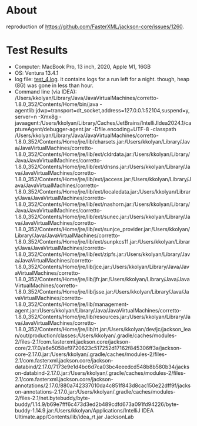 # About
reproduction of https://github.com/FasterXML/jackson-core/issues/1260. 

# Test Results
* Computer: MacBook Pro, 13 inch, 2020, Apple M1, 16GB
* OS: Ventura 13.4.1
* log file: [test_4.log](test_4.log). it contains logs for a run left for a night. though, heap (8G) was gone in less than hour.
* Command line (via IDEA): /Users/kkolyan/Library/Java/JavaVirtualMachines/corretto-1.8.0_352/Contents/Home/bin/java -agentlib:jdwp=transport=dt_socket,address=127.0.0.1:52104,suspend=y,server=n -Xmx8g -javaagent:/Users/kkolyan/Library/Caches/JetBrains/IntelliJIdea2024.1/captureAgent/debugger-agent.jar -Dfile.encoding=UTF-8 -classpath /Users/kkolyan/Library/Java/JavaVirtualMachines/corretto-1.8.0_352/Contents/Home/jre/lib/charsets.jar:/Users/kkolyan/Library/Java/JavaVirtualMachines/corretto-1.8.0_352/Contents/Home/jre/lib/ext/cldrdata.jar:/Users/kkolyan/Library/Java/JavaVirtualMachines/corretto-1.8.0_352/Contents/Home/jre/lib/ext/dnsns.jar:/Users/kkolyan/Library/Java/JavaVirtualMachines/corretto-1.8.0_352/Contents/Home/jre/lib/ext/jaccess.jar:/Users/kkolyan/Library/Java/JavaVirtualMachines/corretto-1.8.0_352/Contents/Home/jre/lib/ext/localedata.jar:/Users/kkolyan/Library/Java/JavaVirtualMachines/corretto-1.8.0_352/Contents/Home/jre/lib/ext/nashorn.jar:/Users/kkolyan/Library/Java/JavaVirtualMachines/corretto-1.8.0_352/Contents/Home/jre/lib/ext/sunec.jar:/Users/kkolyan/Library/Java/JavaVirtualMachines/corretto-1.8.0_352/Contents/Home/jre/lib/ext/sunjce_provider.jar:/Users/kkolyan/Library/Java/JavaVirtualMachines/corretto-1.8.0_352/Contents/Home/jre/lib/ext/sunpkcs11.jar:/Users/kkolyan/Library/Java/JavaVirtualMachines/corretto-1.8.0_352/Contents/Home/jre/lib/ext/zipfs.jar:/Users/kkolyan/Library/Java/JavaVirtualMachines/corretto-1.8.0_352/Contents/Home/jre/lib/jce.jar:/Users/kkolyan/Library/Java/JavaVirtualMachines/corretto-1.8.0_352/Contents/Home/jre/lib/jfr.jar:/Users/kkolyan/Library/Java/JavaVirtualMachines/corretto-1.8.0_352/Contents/Home/jre/lib/jsse.jar:/Users/kkolyan/Library/Java/JavaVirtualMachines/corretto-1.8.0_352/Contents/Home/jre/lib/management-agent.jar:/Users/kkolyan/Library/Java/JavaVirtualMachines/corretto-1.8.0_352/Contents/Home/jre/lib/resources.jar:/Users/kkolyan/Library/Java/JavaVirtualMachines/corretto-1.8.0_352/Contents/Home/jre/lib/rt.jar:/Users/kkolyan/dev/jc/jackson_lean/out/production/classes:/Users/kkolyan/.gradle/caches/modules-2/files-2.1/com.fasterxml.jackson.core/jackson-core/2.17.0/a6e5058ef9720623c517252d17162f845306ff3a/jackson-core-2.17.0.jar:/Users/kkolyan/.gradle/caches/modules-2/files-2.1/com.fasterxml.jackson.core/jackson-databind/2.17.0/7173e9e1d4bc6d7ca03bc4eeedcd548b8b580b34/jackson-databind-2.17.0.jar:/Users/kkolyan/.gradle/caches/modules-2/files-2.1/com.fasterxml.jackson.core/jackson-annotations/2.17.0/880a742337010da4c851f843d8cac150e22dff9f/jackson-annotations-2.17.0.jar:/Users/kkolyan/.gradle/caches/modules-2/files-2.1/net.bytebuddy/byte-buddy/1.14.9/b69e7fff6c473d3ed2b489cdfd673a091fd94226/byte-buddy-1.14.9.jar:/Users/kkolyan/Applications/IntelliJ IDEA Ultimate.app/Contents/lib/idea_rt.jar JacksonLab